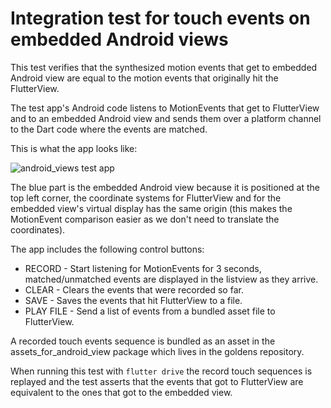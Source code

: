 # Integration test for touch events on embedded Android views

This test verifies that the synthesized motion events that get to embedded
Android view are equal to the motion events that originally hit the FlutterView.

The test app's Android code listens to MotionEvents that get to FlutterView and
to an embedded Android view and sends them over a platform channel to the Dart
code where the events are matched.

This is what the app looks like:

![android_views test app](https://flutter.github.io/assets-for-api-docs/assets/readme-assets/android_views_test.png)

The blue part is the embedded Android view because it is positioned at the top
left corner, the coordinate systems for FlutterView and for the embedded view's
virtual display has the same origin (this makes the MotionEvent comparison
easier as we don't need to translate the coordinates).

The app includes the following control buttons:

- RECORD - Start listening for MotionEvents for 3 seconds, matched/unmatched
  events are displayed in the listview as they arrive.
- CLEAR - Clears the events that were recorded so far.
- SAVE - Saves the events that hit FlutterView to a file.
- PLAY FILE - Send a list of events from a bundled asset file to FlutterView.

A recorded touch events sequence is bundled as an asset in the
assets_for_android_view package which lives in the goldens repository.

When running this test with `flutter drive` the record touch sequences is
replayed and the test asserts that the events that got to FlutterView are
equivalent to the ones that got to the embedded view.
